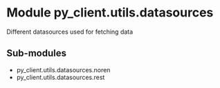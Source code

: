 Module py_client.utils.datasources
==================================
Different datasources used for fetching data

Sub-modules
-----------
* py_client.utils.datasources.noren
* py_client.utils.datasources.rest